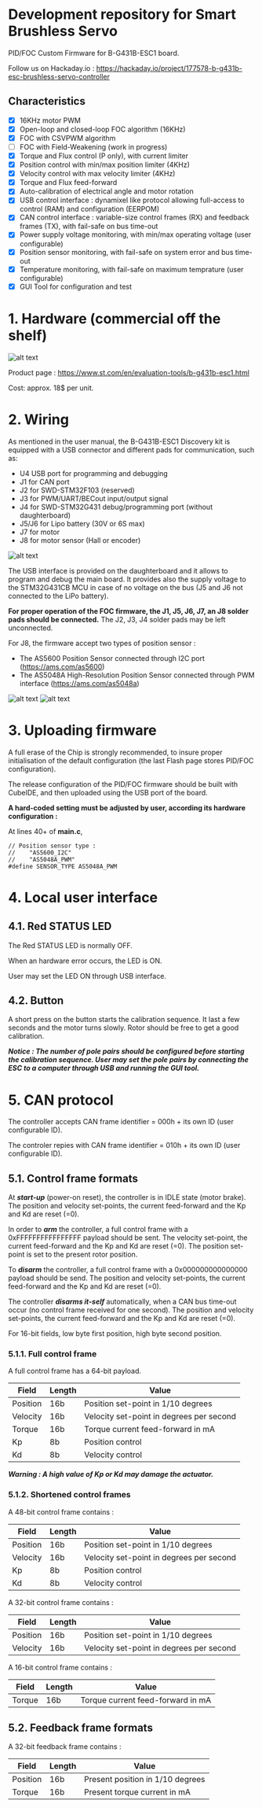 # Development repository for Smart Brushless Servo 

PID/FOC Custom Firmware for B-G431B-ESC1 board.

Follow us on Hackaday.io : https://hackaday.io/project/177578-b-g431b-esc-brushless-servo-controller

## Characteristics

- [x] 16KHz motor PWM 
- [x] Open-loop and closed-loop FOC algorithm (16KHz)
- [x] FOC with CSVPWM algorithm 
- [ ] FOC with Field-Weakening (work in progress)
- [x] Torque and Flux control (P only), with current limiter
- [x] Position control with min/max position limiter (4KHz)
- [x] Velocity control with max velocity limiter (4KHz) 
- [x] Torque and Flux feed-forward
- [x] Auto-calibration of electrical angle and motor rotation 
- [x] USB control interface : dynamixel like protocol allowing full-access to control (RAM) and configuration (EERPOM) 
- [x] CAN control interface : variable-size control frames (RX) and feedback frames (TX), with fail-safe on bus time-out
- [x] Power supply voltage monitoring, with min/max operating voltage (user configurable)
- [x] Position sensor monitoring, with fail-safe on system error and bus time-out
- [x] Temperature monitoring, with fail-safe on maximum temprature (user configurable) 
- [x] GUI Tool for configuration and test

# 1. Hardware (commercial off the shelf)

![alt text](https://github.com/pat92fr/FOC2/blob/main/00-Doc/00-Hardware/pf267025_m.jpg?raw=true)

Product page : https://www.st.com/en/evaluation-tools/b-g431b-esc1.html

Cost: approx. 18$ per unit.

# 2. Wiring

As mentioned in the user manual, the B-G431B-ESC1 Discovery kit is equipped with a USB connector and different pads for communication, such as:
* U4 USB port for programming and debugging
* J1 for CAN port
* J2 for SWD-STM32F103 (reserved)
* J3 for PWM/UART/BECout input/output signal
* J4 for SWD-STM32G431 debug/programming port (without daughterboard)
* J5/J6 for Lipo battery (30V or 6S max)
* J7 for motor
* J8 for motor sensor (Hall or encoder)

![alt text](https://github.com/pat92fr/FOC2/blob/main/00-Doc/01-Wiring/CaptureSTmanual2.PNG?raw=true)

The USB interface is provided on the daughterboard and it allows to program and debug the main board. It provides also the supply voltage to the STM32G431CB MCU in case of no voltage on the bus (J5 and J6 not connected to the LiPo battery).

**For proper operation of the FOC firmware, the J1, J5, J6, J7, an J8 solder pads should be connected.**
The J2, J3, J4 solder pads may be left unconnected.

For J8, the firmware accept two types of position sensor :
* The AS5600 Position Sensor connected through I2C port (https://ams.com/as5600)
* The AS5048A High-Resolution Position Sensor connected through PWM interface (https://ams.com/as5048a)

![alt text](https://github.com/pat92fr/FOC2/blob/main/00-Doc/01-Wiring/CaptureSTmanual.PNG?raw=true)
![alt text](https://github.com/pat92fr/FOC2/blob/main/00-Doc/01-Wiring/ESCwiring%20v0.01.png?raw=true)

# 3. Uploading firmware

A full erase of the Chip is strongly recommended, to insure proper initialisation of the default configuration (the last Flash page stores PID/FOC configuration).

The release configuration of the PID/FOC firmware should be built with CubeIDE, and then uploaded using the USB port of the board.

**A hard-coded setting must be adjusted by user, according its hardware configuration :**

At lines 40+ of **main.c**, 
```
// Position sensor type :
//    "AS5600_I2C"
//    "AS5048A_PWM"
#define SENSOR_TYPE AS5048A_PWM
```
# 4. Local user interface

## 4.1. Red STATUS LED

The Red STATUS LED is normally OFF.

When an hardware error occurs, the LED is ON.

User may set the LED ON through USB interface.

## 4.2. Button

A short press on the button starts the calibration sequence. It last a few seconds and the motor turns slowly. Rotor should be free to get a good calibration.

***Notice : The number of pole pairs should be configured before starting the calibration sequence. User may set the pole pairs by connecting the ESC to a computer through USB and running the GUI tool.***

# 5. CAN protocol

The controller accepts CAN frame identifier = 000h + its own ID (user configurable ID).

The controler repies with CAN frame identifier = 010h + its own ID (user configurable ID).

## 5.1. Control frame formats

At ***start-up*** (power-on reset), the controller is in IDLE state (motor brake). The position and velocity set-points, the current feed-forward and the Kp and Kd are reset (=0).

In order to ***arm*** the controller, a full control frame with a 0xFFFFFFFFFFFFFFFF payload should be sent. The velocity set-point, the current feed-forward and the Kp and Kd are reset (=0). The position set-point is set to the present rotor position.

To ***disarm*** the controller, a full control frame with a 0x000000000000000 payload should be send. The position and velocity set-points, the current feed-forward and the Kp and Kd are reset (=0).

The controller ***disarms it-self*** automatically, when a CAN bus time-out occur (no control frame received for one second). The position and velocity set-points, the current feed-forward and the Kp and Kd are reset (=0).

For 16-bit fields, low byte first position, high byte second position.

### 5.1.1. Full control frame

A full control frame has a 64-bit payload.

Field | Length | Value
------------ | ------------- | -------------
Position | 16b | Position set-point in 1/10 degrees
Velocity | 16b | Velocity set-point in degrees per second
Torque | 16b | Torque current feed-forward in mA
Kp | 8b | Position control
Kd | 8b | Velocity control

***Warning : A high value of Kp or Kd may damage the actuator.***

### 5.1.2. Shortened control frames

A 48-bit control frame contains :

Field | Length | Value
------------ | ------------- | -------------
Position | 16b | Position set-point in 1/10 degrees
Velocity | 16b | Velocity set-point in degrees per second
Kp | 8b | Position control
Kd | 8b | Velocity control

A 32-bit control frame contains :

Field | Length | Value
------------ | ------------- | -------------
Position | 16b | Position set-point in 1/10 degrees
Velocity | 16b | Velocity set-point in degrees per second

A 16-bit control frame contains :

Field | Length | Value
------------ | ------------- | -------------
Torque | 16b | Torque current feed-forward in mA

## 5.2. Feedback frame formats

A 32-bit feedback frame contains :

Field | Length | Value
------------ | ------------- | -------------
Position | 16b | Present position in 1/10 degrees
Torque | 16b | Present torque current in mA

